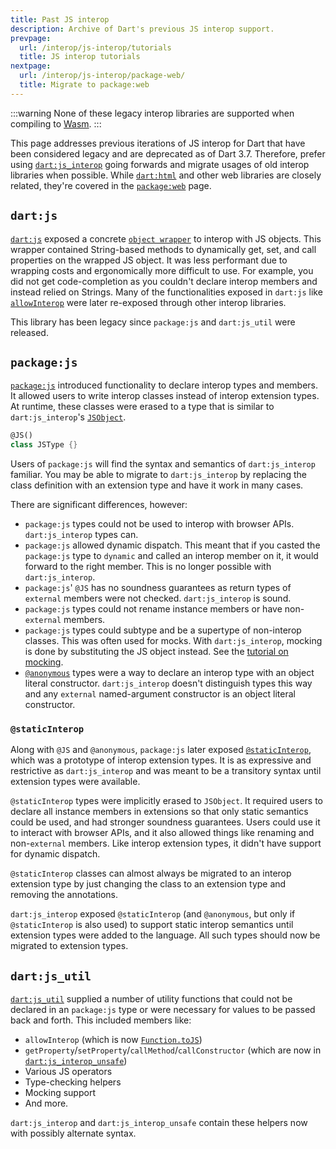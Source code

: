 ```yaml
---
title: Past JS interop
description: Archive of Dart's previous JS interop support.
prevpage:
  url: /interop/js-interop/tutorials
  title: JS interop tutorials
nextpage:
  url: /interop/js-interop/package-web/
  title: Migrate to package:web
---
```


:::warning
None of these legacy interop libraries are supported when compiling to [Wasm][].
:::

This page addresses previous iterations of JS interop for Dart that
have been considered legacy and are deprecated as of Dart 3.7.
Therefore, prefer using [`dart:js_interop`][] going forwards and
migrate usages of old interop libraries when possible.
While [`dart:html`][] and other web libraries are closely related,
they're covered in the [`package:web`][] page.

[`dart:js_interop`]: {{site.dart-api}}/dart-js_interop/dart-js_interop-library.html
[`dart:html`]: {{site.dart-api}}/dart-html/dart-html-library.html
[`package:web`]: /interop/js-interop/package-web

## `dart:js`

[`dart:js`] exposed a concrete [`object wrapper`] to interop with JS objects.
This wrapper contained String-based methods to dynamically get, set, and call
properties on the wrapped JS object. It was less performant due to wrapping
costs and ergonomically more difficult to use. For example, you did not get
code-completion as you couldn't declare interop members and instead relied on
Strings. Many of the functionalities exposed in `dart:js` like [`allowInterop`]
were later re-exposed through other interop libraries.

This library has been legacy since
`package:js` and `dart:js_util` were released.

## `package:js`

[`package:js`] introduced functionality to declare interop types and members.
It allowed users to write interop classes instead of interop extension types. At
runtime, these classes were erased to a type that is similar to
`dart:js_interop`'s [`JSObject`].

```dart
@JS()
class JSType {}
```

Users of `package:js` will find the syntax and semantics of `dart:js_interop`
familiar. You may be able to migrate to `dart:js_interop` by replacing the class
definition with an extension type and have it work in many cases.

There are significant differences, however:

- `package:js` types could not be used to interop with browser APIs.
  `dart:js_interop` types can.
- `package:js` allowed dynamic dispatch. This meant that if you casted the
  `package:js` type to `dynamic` and called an interop member on it, it would
  forward to the right member. This is no longer possible with
  `dart:js_interop`.
- `package:js`' `@JS` has no soundness guarantees as return types of
  `external` members were not checked. `dart:js_interop` is sound.
- `package:js` types could not rename instance members or have non-`external`
  members.
- `package:js` types could subtype and be a supertype of non-interop classes.
  This was often used for mocks. With `dart:js_interop`, mocking is done by
  substituting the JS object instead. See the [tutorial on mocking].
- [`@anonymous`] types were a way to declare an interop type with an object
  literal constructor. `dart:js_interop` doesn't distinguish types this way and
  any `external` named-argument constructor is an object literal constructor.

### `@staticInterop`

Along with `@JS` and `@anonymous`, `package:js` later exposed
[`@staticInterop`], which was a prototype of interop extension types. It is as
expressive and restrictive as `dart:js_interop` and was meant to be a
transitory syntax until extension types were available.

`@staticInterop` types were implicitly erased to `JSObject`. It required users
to declare all instance members in extensions so that only static semantics
could be used, and had stronger soundness guarantees. Users could use it to
interact with browser APIs, and it also allowed things like renaming and
non-`external` members. Like interop extension types, it didn't have support for
dynamic dispatch.

`@staticInterop` classes can almost always be migrated to an interop extension
type by just changing the class to an extension type and removing the
annotations.

`dart:js_interop` exposed `@staticInterop` (and `@anonymous`, but only if
`@staticInterop` is also used) to support static interop semantics until
extension types were added to the language. All such types should now be
migrated to extension types.

## `dart:js_util`

[`dart:js_util`] supplied a number of utility functions that could not be
declared in an `package:js` type or were necessary for values to be passed back
and forth. This included members like:

- `allowInterop` (which is now [`Function.toJS`])
- `getProperty`/`setProperty`/`callMethod`/`callConstructor` (which are now in
  [`dart:js_interop_unsafe`])
- Various JS operators
- Type-checking helpers
- Mocking support
- And more.

`dart:js_interop` and `dart:js_interop_unsafe` contain these helpers now with
possibly alternate syntax.


[`dart:js`]: {{site.dart-api}}/dart-js/dart-js-library.html
[`object wrapper`]: {{site.dart-api}}/dart-js/JsObject-class.html
[`allowInterop`]: {{site.dart-api}}/dart-js_util/allowInterop.html
[`package:js`]: {{site.pub-pkg}}/js
[`JSObject`]: {{site.dart-api}}/dart-js_interop/JSObject-extension-type.html
[tutorial on mocking]: /interop/js-interop/mock
[`@anonymous`]: {{site.repo.dart.sdk}}/blob/main/sdk/lib/js/_js_annotations.dart#L40
[`@staticInterop`]: {{site.repo.dart.sdk}}/blob/main/sdk/lib/js/_js_annotations.dart#L48
[`dart:js_util`]: {{site.dart-api}}/dart-js_util/dart-js_util-library.html
[`Function.toJS`]: {{site.dart-api}}/dart-js_interop/FunctionToJSExportedDartFunction/toJS.html
[`dart:js_interop_unsafe`]: {{site.dart-api}}/dart-js_interop_unsafe/dart-js_interop_unsafe-library.html
[Wasm]: /web/wasm
